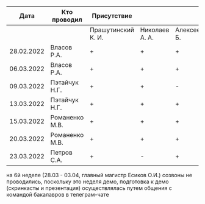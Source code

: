 | Дата | Кто проводил | Присутствие |  |  |  |
| ---- | ----------- | ----------- | - | - | - | 
|  |   | Прашутинский К. И. | Николаев А. А. | Алексеенко Б. | Шуняев А. В. | 
|  28.02.2022  | Власов Р.А. | + | + | + | + |
|  06.03.2022  | Власов Р.А. | + | + | + | + | 
|  09.03.2022  | Пэтайчук Н.Г. | + | + | - | - | 
|  13.03.2022  | Пэтайчук Н.Г. | + | + | + | - |
|  15.03.2022  | Романенко М.В. | + | + | + | + |
|  20.03.2022  | Романенко М.В. | + | + | + | + |
|  23.03.2022  | Петров С.А. | + | - | + | + |

на 6й неделе (28.03 - 03.04, главный магистр Есиков О.И.) созвоны не проводились, поскольку это неделя демо, подготовка к демо (скринкасты и презентация) осуществлялась путем общения с командой бакалавров в телеграм-чате

